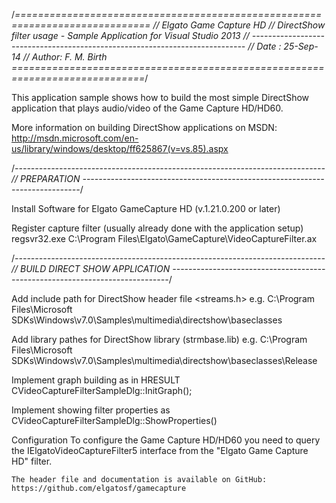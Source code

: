 /*=============================================================================
// Elgato Game Capture HD
// DirectShow filter usage - Sample Application for Visual Studio 2013
// ----------------------------------------------------------------------------
// Date  : 25-Sep-14
// Author: F. M. Birth
=============================================================================*/

This application sample shows how to build the most simple DirectShow application
that plays audio/video of the Game Capture HD/HD60.

More information on building DirectShow applications on MSDN:
http://msdn.microsoft.com/en-us/library/windows/desktop/ff625867(v=vs.85).aspx


/*-----------------------------------------------------------------------------
// PREPARATION
-----------------------------------------------------------------------------*/

Install Software for Elgato GameCapture HD (v.1.21.0.200 or later)

Register capture filter (usually already done with the application setup)
	regsvr32.exe C:\Program Files\Elgato\GameCapture\VideoCaptureFilter.ax


/*-----------------------------------------------------------------------------
// BUILD DIRECT SHOW APPLICATION
-----------------------------------------------------------------------------*/

Add include path for DirectShow header file <streams.h>
	e.g. C:\Program Files\Microsoft SDKs\Windows\v7.0\Samples\multimedia\directshow\baseclasses
	
Add library pathes for DirectShow library (strmbase.lib)
	e.g. C:\Program Files\Microsoft SDKs\Windows\v7.0\Samples\multimedia\directshow\baseclasses\Release
	
Implement graph building as in
	HRESULT CVideoCaptureFilterSampleDlg::InitGraph();
	
Implement showing filter properties as 
	CVideoCaptureFilterSampleDlg::ShowProperties()

Configuration
	To configure the Game Capture HD/HD60 you need to query the IElgatoVideoCaptureFilter5 
	interface from the "Elgato Game Capture HD" filter.

	The header file and documentation is available on GitHub:
	https://github.com/elgatosf/gamecapture


